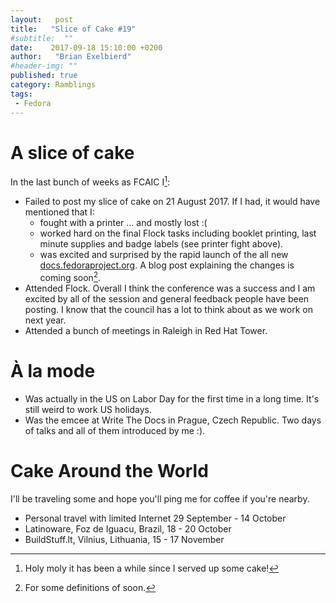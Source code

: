 ```yaml
---
layout:   post
title:   "Slice of Cake #19"
#subtitle:  ""
date:    2017-09-18 15:10:00 +0200
author:   "Brian Exelbierd"
#header-img: ""
published: true
category: Ramblings
tags:
 - Fedora
---
```


# A slice of cake

In the last bunch of weeks as FCAIC I[^1]:

- Failed to post my slice of cake on 21 August 2017.  If I had, it would have mentioned that I:
  - fought with a printer ... and mostly lost :(
  - worked hard on the final Flock tasks including booklet printing, last minute supplies and badge labels (see printer fight above).
  - was excited and surprised by the rapid launch of the all new [docs.fedoraproject.org](https://docs.fedoraproject.org/).  A blog post explaining the changes is coming soon[^2].
- Attended Flock.  Overall I think the conference was a success and I am excited by all of the session and general feedback people have been posting.  I know that the council has a lot to think about as we work on next year.
- Attended a bunch of meetings in Raleigh in Red Hat Tower.

# À la mode

- Was actually in the US on Labor Day for the first time in a long time.  It's still weird to work US holidays.
- Was the emcee at Write The Docs in Prague, Czech Republic.  Two days of talks and all of them introduced by me :).

# Cake Around the World

I'll be traveling some and hope you'll ping me for coffee if you're nearby.

- Personal travel with limited Internet 29 September - 14 October
- Latinoware, Foz de Iguacu, Brazil, 18 - 20 October
- BuildStuff.lt, Vilnius, Lithuania, 15 - 17 November

[^1]: Holy moly it has been a while since I served up some cake!
[^2]: For some definitions of soon.
